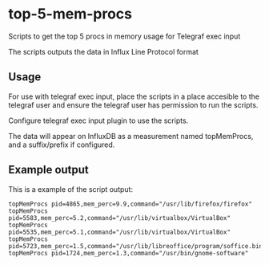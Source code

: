 # top-5-mem-procs
Scripts to get the top 5 procs in memory usage for Telegraf exec input

The scripts outputs the data in Influx Line Protocol format

## Usage
For use with telegraf exec input, place the scripts in a place accesible to the telegraf user and ensure the telegraf user has permission to run the scripts.

Configure telegraf exec input plugin to use the scripts.

The data will appear on InfluxDB as a measurement named topMemProcs, and a suffix/prefix if configured.

## Example output
This is a example of the script output:

```
topMemProcs pid=4865,mem_perc=9.9,command="/usr/lib/firefox/firefox" 
topMemProcs pid=5583,mem_perc=5.2,command="/usr/lib/virtualbox/VirtualBox" 
topMemProcs pid=5535,mem_perc=5.1,command="/usr/lib/virtualbox/VirtualBox" 
topMemProcs pid=5723,mem_perc=1.5,command="/usr/lib/libreoffice/program/soffice.bin" 
topMemProcs pid=1724,mem_perc=1.3,command="/usr/bin/gnome-software"
```
